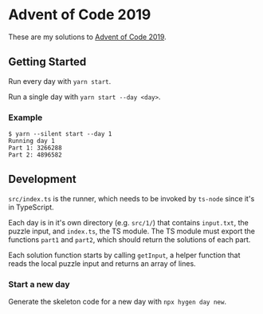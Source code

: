 # Advent of Code 2019

These are my solutions to [Advent of Code 2019](https://adventofcode.com/2019).

## Getting Started

Run every day with `yarn start`.

Run a single day with `yarn start --day <day>`.

### Example

```
$ yarn --silent start --day 1
Running day 1
Part 1: 3266288
Part 2: 4896582
```

## Development

`src/index.ts` is the runner, which needs to be invoked by `ts-node` since it's
in TypeScript.

Each day is in it's own directory (e.g. `src/1/`) that contains `input.txt`, the
puzzle input, and `index.ts`, the TS module. The TS module must export the
functions `part1` and `part2`, which should return the solutions of each part.

Each solution function starts by calling `getInput`, a helper function that
reads the local puzzle input and returns an array of lines.

### Start a new day

Generate the skeleton code for a new day with `npx hygen day new`.
